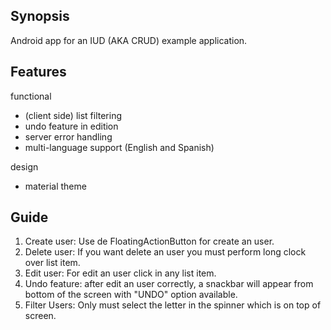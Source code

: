 ## Synopsis

Android app for an IUD (AKA CRUD) example application.

## Features

functional

- (client side) list filtering
- undo feature in edition
- server error handling
- multi-language support (English and Spanish)

design

- material theme

## Guide

1. Create user: Use de FloatingActionButton for create an user.
2. Delete user: If you want delete an user you must perform long clock over list item.
3. Edit user: For edit an user click in any list item.
4. Undo feature: after edit an user correctly, a snackbar will appear from bottom of the screen with "UNDO" option available.
5. Filter Users: Only must select the letter in the spinner which is on top of screen.
